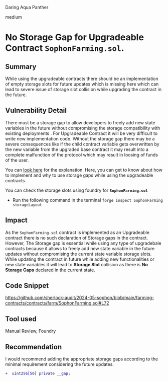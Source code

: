 Daring Aqua Panther

medium

# No Storage Gap for Upgradeable Contract `SophonFarming.sol`.

## Summary
While using the upgradeable contracts there should be an implementation of empty storage slots for future updates which is missing here which can lead to severe issue of storage slot collision while upgrading the contract in the future.

## Vulnerability Detail
There must be a storage gap to allow developers to freely add new state variables in the future without compromising the storage compatibility with existing deployments . For Upgradeable Contract it will be very difficult to write new implementation code. Without the storage gap there may be a severe consequences like if the child contract variable gets overwritten by the new variable from the upgraded base contract it may result into a complete malfunction of the protocol which may result in loosing of funds of the user.

You can [look here](https://docs.openzeppelin.com/upgrades-plugins/1.x/writing-upgradeable#storage-gaps) for the explanation. Here, you can get to know about how to implement and why to use storage gaps while using the upgradeable contracts.

You can check the storage slots using foundry for **`SophonFarming.sol`** 
* Run the following command in the terminal `forge inspect SophonFarming storageLayout` 

## Impact
As the `SophonFarming.sol` contract is implemented as an Upgradeable contract there is no such declaration of Storage gaps in the contract. However, The Storage gap is essential while using any type of upgradebale contracts because it allows to freely add new state variable in the future updates without compromising the current state variable storage slots. 
 While updating the contract in future while adding new functionalities or new state variables it will lead to **Storage Slot** collision as there is **No Storage Gaps** declared in the current state.

## Code Snippet
https://github.com/sherlock-audit/2024-05-sophon/blob/main/farming-contracts/contracts/farm/SophonFarming.sol#L72

## Tool used

Manual Review,
Foundry

## Recommendation
I would recommend adding the appropriate storage gaps according to the minimal requirement considering the future updates.

```diff
+  uint256[50] private __gap;
```
